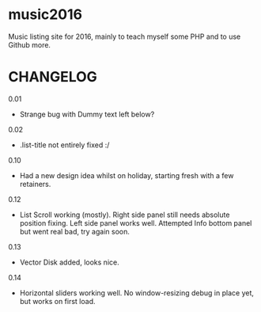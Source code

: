 # music2016

Music listing site for 2016, mainly to teach myself some PHP and to use Github more.

# CHANGELOG

0.01
- Strange bug with Dummy text left below?

0.02
- .list-title not entirely fixed :/

0.10
- Had a new design idea whilst on holiday, starting fresh with a few retainers.

0.12
- List Scroll working (mostly). Right side panel still needs absolute position fixing. Left side panel works well. Attempted Info bottom panel but went real bad, try again soon.

0.13
- Vector Disk added, looks nice.

0.14
- Horizontal sliders working well. No window-resizing debug in place yet, but works on first load.
